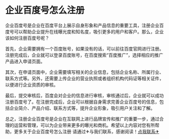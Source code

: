 # 企业百度号怎么注册

企业百度号是企业在百度平台上展示自身形象和产品信息的重要工具，注册企业百度号可以帮助企业提升在线曝光度和知名度，吸引更多的用户和客户。那么，企业该如何注册百度号呢？

首先，企业需要拥有一个百度账号，如果没有的话，可以前往百度官网进行注册。注册完成后，企业就可以登录百度账号，在百度搜索“百度推广”，选择相应的推广产品进入申请页面。

其次，在申请页面中，企业需要填写相关的企业信息，包括企业名称、所属行业、联系方式等。另外，还需要上传企业的营业执照或者组织机构代码证等相关证件，以便进行企业资质的审核。

最后，提交审核后，百度会对企业的信息进行审核，审核通过后，企业就可以成功注册百度号了。在注册完成后，企业可以根据自身需求完善企业百度号的信息，包括企业简介、产品介绍、联系方式等，提升企业形象，吸引用户关注和了解。

总之，注册企业百度号是企业在互联网上进行品牌宣传和推广的重要一步，通过合理的运营和管理，可以为企业带来更多的曝光和商机。希望以上内容对您有所帮助，更多关于企业百度号怎么注册 请通过✈与我们联系，感谢阅读！[点我联系✈](https://qa.G208.com)